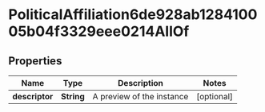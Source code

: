 

# PoliticalAffiliation6de928ab128410005b04f3329eee0214AllOf


## Properties

| Name | Type | Description | Notes |
|------------ | ------------- | ------------- | -------------|
|**descriptor** | **String** | A preview of the instance |  [optional] |



